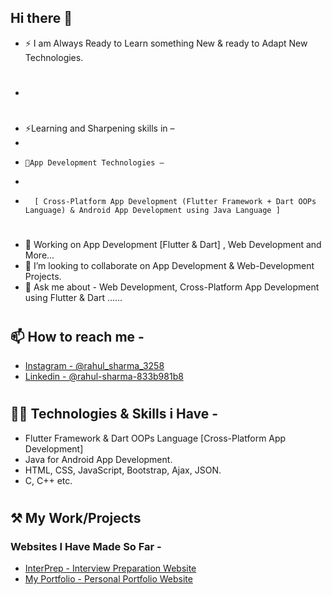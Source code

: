 ## Hi there 👋

- ⚡ I am Always Ready to Learn something New & ready to Adapt New Technologies.
- #
-   ⚡Learning and Sharpening skills in –
-   
-     👷‍App Development Technologies –
- 	
-       [ Cross-Platform App Development (Flutter Framework + Dart OOPs Language) & Android App Development using Java Language ]
#
#
#
- 🔭 Working on App Development [Flutter & Dart] , Web Development and More... 
- 👯 I’m looking to collaborate on App Development & Web-Development Projects.
- 💬 Ask me about - Web Development, Cross-Platform App Development using Flutter & Dart ......
#
#
## 📫 How to reach me -
* [Instagram - @rahul_sharma_3258](https://www.instagram.com/rahul_sharma_3258/)
* [Linkedin - @rahul-sharma-833b981b8](https://www.linkedin.com/in/rahul-sharma-833b981b8/)
# 
# 
## 👷‍♂️ Technologies & Skills i Have -
- Flutter Framework & Dart OOPs Language [Cross-Platform App Development]
- Java for Android App Development.
- HTML, CSS, JavaScript, Bootstrap, Ajax, JSON.
-  C, C++ etc. 
# 
# 
## ⚒ My Work/Projects
### Websites I Have Made So Far -
- [InterPrep - Interview Preparation Website ](https://rahul-sharma-github.github.io/Interview-Preparation-Website/)
- [My Portfolio - Personal Portfolio Website ](https://rahul-sharma-github.github.io/My-Portfolio/)


